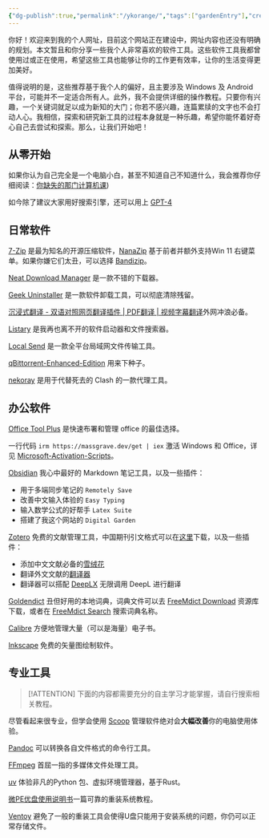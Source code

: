 ```yaml
---
{"dg-publish":true,"permalink":"/ykorange/","tags":["gardenEntry"],"created":"2024-03-31T19:52:27.627+08:00","updated":"2024-04-13T17:16:15.582+08:00"}
---
```


你好！欢迎来到我的个人网址，目前这个网站正在建设中，网址内容也还没有明确的规划。本文暂且和你分享一些我个人非常喜欢的软件工具。这些软件工具我都曾使用过或正在使用，希望这些工具也能够让你的工作更有效率，让你的生活变得更加美好。

值得说明的是，这些推荐基于我个人的偏好，且主要涉及 Windows 及 Android 平台，可能并不一定适合所有人。此外，我不会提供详细的操作教程。只要你有兴趣，一个关键词就足以成为新知的大门；你若不感兴趣，连篇累牍的文字也不会打动人心。我相信，探索和研究新工具的过程本身就是一种乐趣，希望你能怀着好奇心自己去尝试和探索。那么，让我们开始吧！

## 从零开始

如果你认为自己完全是一个电脑小白，甚至不知道自己不知道什么，我会推荐你仔细阅读：[你缺失的那门计算机课](https://www.criwits.top/missing/))

如今除了建议大家用好搜索引擎，还可以用上 [GPT-4](www.coze.com)

## 日常软件

[7-Zip](https://7-zip.org/) 是最为知名的开源压缩软件，[NanaZip](https://github.com/M2Team/NanaZip) 基于前者并额外支持Win 11 右键菜单。如果你嫌它们太丑，可以选择 [Bandizip](https://www.bandisoft.com/bandizip/)。

[Neat Download Manager](https://neatdownloadmanager.com/) 是一款不错的下载器。

[Geek Uninstaller](https://geekuninstaller.com/) 是一款软件卸载工具，可以彻底清除残留。

[沉浸式翻译 - 双语对照网页翻译插件 | PDF翻译 | 视频字幕翻译](https://immersivetranslate.com/)外网冲浪必备。

[Listary](https://www.listary.com/) 是我再也离不开的软件启动器和文件搜索器。

[Local Send](https://localsend.org) 是一款全平台局域网文件传输工具。

[qBittorrent-Enhanced-Edition](https://github.com/c0re100/qBittorrent-Enhanced-Edition) 用来下种子。

[nekoray](https://github.com/MatsuriDayo/nekoray) 是用于代替死去的 Clash 的一款代理工具。

## 办公软件

[Office Tool Plus](https://otp.landian.vip/zh-cn/) 是快速布署和管理 office 的最佳选择。

一行代码 `irm https://massgrave.dev/get | iex` 激活 Windows 和 Office，详见 [Microsoft-Activation-Scripts](https://github.com/massgravel/Microsoft-Activation-Scripts)。

[Obsidian](https://obsidian.md/) 我心中最好的 Markdown 笔记工具，以及一些插件：
- 用于多端同步笔记的 `Remotely Save`
- 改善中文输入体验的 `Easy Typing`
- 输入数学公式的好帮手 `Latex Suite`
- 搭建了我这个网站的 `Digital Garden`

[Zotero](https://www.zotero.org/) 免费的文献管理工具，中国期刊引文格式可以在[这里](https://github.com/redleafnew/Chinese-STD-GB-T-7714-related-csl)下载，以及一些插件：
- 添加中文文献必备的[雪绒花](https://github.com/l0o0/jasminum)
- 翻译外文文献的[翻译器](https://github.com/windingwind/zotero-pdf-translate)
- 翻译器可以搭配 [DeepLX](https://github.com/OwO-Network/DeepLX) 无限调用 DeepL 进行翻译

[Goldendict](https://github.com/goldendict/goldendict) 丑但好用的本地词典，词典文件可以去 [FreeMdict Download](https://downloads.freemdict.com/) 资源库下载，或者在 [FreeMdict Search](https://search.freemdict.com/) 搜索词典名称。

[Calibre](https://calibre-ebook.com/zh_CN) 方便地管理大量（可以是海量）电子书。

[Inkscape](https://inkscape.org/) 免费的矢量图绘制软件。


## 专业工具

> [!ATTENTION]
> 下面的内容都需要充分的自主学习才能掌握，请自行搜索相关教程。

尽管看起来很专业，但学会使用 [Scoop](https://scoop.sh/) 管理软件绝对会**大幅改善**你的电脑使用体验。

[Pandoc](https://pandoc.org/) 可以转换各自文件格式的命令行工具。

[FFmpeg](https://ffmpeg.org/) 首屈一指的多媒体文件处理工具。

[uv](https://github.com/astral-sh/uv) 体验非凡的Python 包、虚拟环境管理器，基于Rust。

[微PE优盘使用说明书](https://www.wepe.com.cn/ubook/)一篇可靠的重装系统教程。

[Ventoy](https://www.ventoy.net/en/index.html) 避免了一般的重装工具会使得U盘只能用于安装系统的问题，你仍可以正常存储文件。

